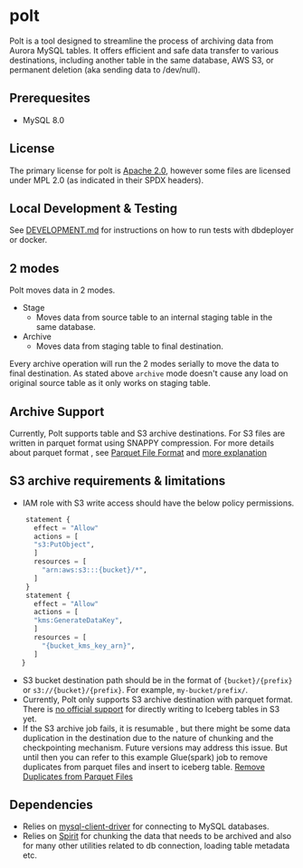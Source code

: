 # polt
Polt is a tool designed to streamline the process of archiving data from Aurora MySQL tables.
It offers efficient and safe data transfer to various destinations, including another table in the same database,
AWS S3, or permanent deletion (aka sending data to /dev/null).

## Prerequesites
- MySQL 8.0

## License
The primary license for polt is [Apache 2.0](./LICENSE), however some files are licensed under MPL 2.0 (as indicated in their SPDX headers).

## Local Development & Testing
See [DEVELOPMENT.md](DEVELOPMENT.md) for instructions on how to run tests with dbdeployer or docker.

## 2 modes
Polt moves data in 2 modes.
- Stage
  - Moves data from source table to an internal staging table in the same database.
- Archive
  - Moves data from staging table to final destination.

Every archive operation will run the 2 modes serially to move the data to final destination.
As stated above `archive` mode doesn't cause any load on original source table as it only works on staging table.

## Archive Support
Currently, Polt supports table and S3 archive destinations. For S3 files are written in parquet format using SNAPPY compression.
For more details about parquet format , see [Parquet File Format](https://parquet.apache.org/docs/file-format/) and [more explanation](https://cloudsqale.com/2020/05/29/how-parquet-files-are-written-row-groups-pages-required-memory-and-flush-operations/)


## S3 archive requirements & limitations
- IAM role with S3 write access should have the below policy permissions.

```terraform
    statement {
      effect = "Allow"
      actions = [
      "s3:PutObject",
      ]
      resources = [
        "arn:aws:s3:::{bucket}/*",
      ]
    }
    statement {
      effect = "Allow"
      actions = [
      "kms:GenerateDataKey",
      ]
      resources = [
        "{bucket_kms_key_arn}",
      ]
   }
```
-  S3 bucket destination path should be in the format of `{bucket}/{prefix}` or `s3://{bucket}/{prefix}`. For example, `my-bucket/prefix/`.
-  Currently, Polt only supports S3 archive destination with parquet format. There is [no official support](https://github.com/apache/iceberg-go?tab=readme-ov-file#readwrite-data-support) for directly writing to Iceberg tables in S3 yet.
-  If the S3 archive job fails, it is resumable , but there might be some data duplication in the destination due to the nature of chunking and the checkpointing mechanism. Future versions may address this issue. But until then you can refer to this example Glue(spark) job to remove duplicates from parquet files and insert to iceberg table. [Remove Duplicates from Parquet Files](examples/remove_duplicates_from_parquet_files.py)

## Dependencies
* Relies on [mysql-client-driver](https://github.com/go-sql-driver/mysql) for connecting to MySQL databases.
* Relies on [Spirit](https://github.com/cashapp/spirit) for chunking the data that needs to be archived and also for many other utilities related to db connection, loading table metadata etc.